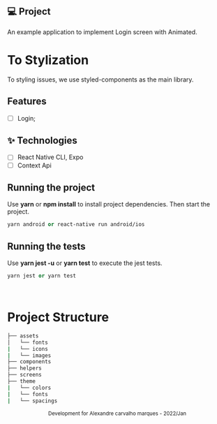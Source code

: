 ## 💻 Project

An example application to implement Login screen with Animated.

# To Stylization

To styling issues, we use styled-components as the main library.

## Features

- [ ] Login;

## ✨ Technologies

- [ ] React Native CLI, Expo
- [ ] Context Api

## Running the project

Use **yarn** or **npm install** to install project dependencies. Then start the
project.

```cl
yarn android or react-native run android/ios
```

## Running the tests

Use **yarn jest -u** or **yarn test** to execute the jest tests.

```cl
yarn jest or yarn test
```

<br />

# Project Structure

```bash
├── assets
│   └── fonts
|   └── icons
|   └── images
├── components
├── helpers
├── screens
├── theme
|   └── colors
|   └── fonts
|   └── spacings
```

<div align="center">
  <small>Development for Alexandre carvalho marques - 2022/Jan</small>
</div>
